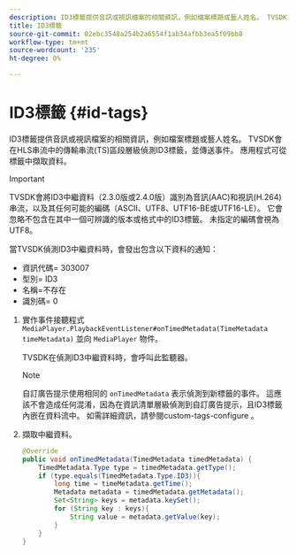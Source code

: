 ```yaml
---
description: ID3標籤提供音訊或視訊檔案的相關資訊，例如檔案標題或藝人姓名。 TVSDK會在HLS串流中的傳輸串流(TS)區段層級偵測ID3標籤，並傳送事件。 應用程式可從標籤中擷取資料。
title: ID3標籤
source-git-commit: 02ebc3548a254b2a6554f1ab34afbb3ea5f09bb8
workflow-type: tm+mt
source-wordcount: '235'
ht-degree: 0%

---
```


# ID3標籤 {#id-tags}

ID3標籤提供音訊或視訊檔案的相關資訊，例如檔案標題或藝人姓名。 TVSDK會在HLS串流中的傳輸串流(TS)區段層級偵測ID3標籤，並傳送事件。 應用程式可從標籤中擷取資料。

>[!IMPORTANT]
>
>TVSDK會將ID3中繼資料（2.3.0版或2.4.0版）識別為音訊(AAC)和視訊(H.264)串流，以及其任何可能的編碼（ASCII、UTF8、UTF16-BE或UTF16-LE）。 它會忽略不包含在其中一個可辨識的版本或格式中的ID3標籤。 未指定的編碼會視為UTF8。

當TVSDK偵測ID3中繼資料時，會發出包含以下資料的通知：

* 資訊代碼= 303007
* 型別= ID3
* 名稱=不存在
* 識別碼= 0

1. 實作事件接聽程式 `MediaPlayer.PlaybackEventListener#onTimedMetadata(TimeMetadata timeMetadata)` 並向 `MediaPlayer` 物件。

   TVSDK在偵測ID3中繼資料時，會呼叫此監聽器。

   >[!NOTE]
   >
   >自訂廣告提示使用相同的 `onTimedMetadata` 表示偵測到新標籤的事件。 這應該不會造成任何混淆，因為在資訊清單層級偵測到自訂廣告提示，且ID3標籤內嵌在資料流中。 如需詳細資訊，請參閱custom-tags-configure 。

1. 擷取中繼資料。

   ```java
   @Override 
   public void onTimedMetadata(TimedMetadata timedMetadata) { 
       TimedMetadata.Type type = timedMetadata.getType(); 
       if (type.equals(TimedMetadata.Type.ID3)){ 
           long time = timeMetadata.getTime(); 
           Metadata metadata = timedMetadata.getMetadata(); 
           Set<String> keys = metadata.keySet(); 
           for (String key : keys){ 
               String value = metadata.getValue(key); 
           } 
       } 
   }
   ```
